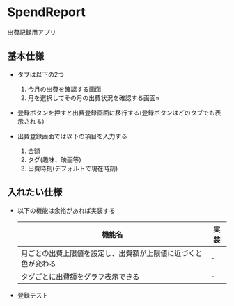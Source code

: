 # SpendReport
出費記録用アプリ

## 基本仕様
- タブは以下の2つ
	1. 今月の出費を確認する画面
	2. 月を選択してその月の出費状況を確認する画面≈

- 登録ボタンを押すと出費登録画面に移行する(登録ボタンはどのタブでも表示される)

- 出費登録画面では以下の項目を入力する
	1. 金額
	2. タグ(趣味、映画等)
	3. 出費時刻(デフォルトで現在時刻)


## 入れたい仕様

- 以下の機能は余裕があれば実装する

	|  機能名  |  実装  |
	| ---- | ---- |
	|  月ごとの出費上限値を設定し、出費額が上限値に近づくと色が変わる  |  -  |
	|  タグごとに出費額をグラフ表示できる  |  -  |

- 登録テスト
	